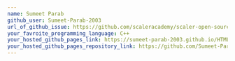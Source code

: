 ```yaml
---
name: Sumeet Parab
github_user: Sumeet-Parab-2003 
url_of_github_issue: https://github.com/scaleracademy/scaler-open-source-september-challenge/issues/968
your_favroite_programming_language: C++
your_hosted_github_pages_link: https://sumeet-parab-2003.github.io/HTML-Portfolio/
your_hosted_github_pages_repository_link: https://github.com/Sumeet-Parab-2003/HTML-Portfolio
---
```


